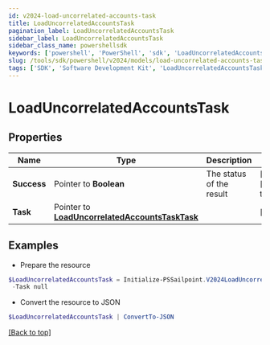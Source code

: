 ```yaml
---
id: v2024-load-uncorrelated-accounts-task
title: LoadUncorrelatedAccountsTask
pagination_label: LoadUncorrelatedAccountsTask
sidebar_label: LoadUncorrelatedAccountsTask
sidebar_class_name: powershellsdk
keywords: ['powershell', 'PowerShell', 'sdk', 'LoadUncorrelatedAccountsTask', 'V2024LoadUncorrelatedAccountsTask'] 
slug: /tools/sdk/powershell/v2024/models/load-uncorrelated-accounts-task
tags: ['SDK', 'Software Development Kit', 'LoadUncorrelatedAccountsTask', 'V2024LoadUncorrelatedAccountsTask']
---
```



# LoadUncorrelatedAccountsTask

## Properties

Name | Type | Description | Notes
------------ | ------------- | ------------- | -------------
**Success** |  Pointer to **Boolean** | The status of the result | [optional] [default to $true]
**Task** |  Pointer to [**LoadUncorrelatedAccountsTaskTask**](load-uncorrelated-accounts-task-task) |  | [optional] 

## Examples

- Prepare the resource
```powershell
$LoadUncorrelatedAccountsTask = Initialize-PSSailpoint.V2024LoadUncorrelatedAccountsTask  -Success true `
 -Task null
```

- Convert the resource to JSON
```powershell
$LoadUncorrelatedAccountsTask | ConvertTo-JSON
```


[[Back to top]](#) 

